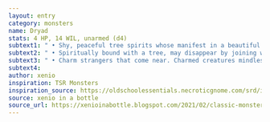 ```yaml
---
layout: entry 
category: monsters
name: Dryad
stats: 4 HP, 14 WIL, unarmed (d4)
subtext1: " • Shy, peaceful tree spirits whose manifest in a beautiful female form."
subtext2: " • Spiritually bound with a tree, may disappear by joining with the tree again. Can’t go too far away from it and dies if the tree dies."
subtext3: " • Charm strangers that come near. Charmed creatures mindlessly walk into the tree, disappearing forever if not rescued quickly."
subtext4: 
author: xenio
inspiration: TSR Monsters
inspiration_source: https://oldschoolessentials.necroticgnome.com/srd/index.php/Monster_Descriptions
source: xenio in a bottle
source_url: https://xenioinabottle.blogspot.com/2021/02/classic-monsters-for-cairnito-part-1.html
---
```

